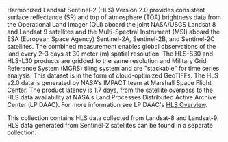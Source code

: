 Harmonized Landsat Sentinel-2 (HLS) Version 2.0 provides consistent surface reflectance (SR)
and top of atmosphere (TOA) brightness data from the Operational Land Imager (OLI) aboard the
joint NASA/USGS Landsat 8 and Landsat 9 satellites and the Multi-Spectral Instrument (MSI)
aboard the ESA (European Space Agency) Sentinel-2A, Sentinel-2B, and Sentinel-2C satellites.
The combined measurement enables global observations of the land every 2-3 days at 30 meter
(m) spatial resolution. The HLS-S30 and HLS-L30 products are gridded to the same resolution and
Military Grid Reference System (MGRS) tiling system and are "stackable" for time series analysis.
This dataset is in the form of cloud-optimized GeoTIFFs. The HLS v2.0 data is generated by NASA's
IMPACT team at Marshall Space Flight Center. The product latency is 1.7 days, from the satellite
overpass to the HLS data availability at NASA's Land Processes Distributed Active Archive Center
(LP DAAC). For more information see LP DAAC's
[HLS Overview](https://lpdaac.usgs.gov/data/get-started-data/collection-overview/missions/harmonized-landsat-sentinel-2-hls-overview/).

This collection contains HLS data collected from Landsat-8 and Landsat-9.
HLS data generated from Sentinel-2 satellites can be found in a separate collection.

